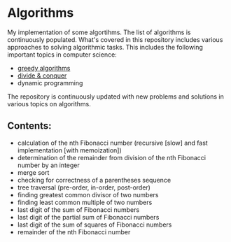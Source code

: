 # Algorithms

My implementation of some algortihms. The list of algorithms is continuously populated.
What's covered in this repository includes various approaches to solving algorithmic tasks. This includes the following important topics in computer science:
- [greedy algorithms](/greedy)
- [divide & conquer](/divide-and_conquer)
- dynamic programming

The repository is continuously updated with new problems and solutions in various topics on algorithms.

## Contents:

* calculation of the nth Fibonacci number (recursive [slow] and fast implementation [with memoization])
* determination of the remainder from division of the nth Fibonacci number by an integer
* merge sort
* checking for correctness of a parentheses sequence
* tree traversal (pre-order, in-order, post-order)
* finding greatest common divisor of two numbers
* finding least common multiple of two numbers
* last digit of the sum of Fibonacci numbers
* last digit of the partial sum of Fibonacci numbers
* last digit of the sum of squares of Fibonacci numbers
* remainder of the nth Fibonacci number

